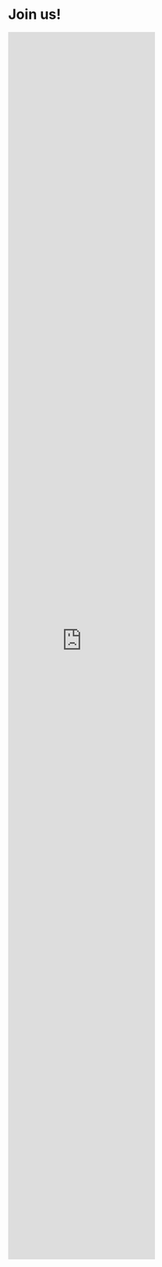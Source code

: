 ---
---

# Join us!

<iframe src="https://docs.google.com/forms/d/e/1FAIpQLSdvngpn1ub0z5ULjlGWvw04U0qAuJJ4iZYHZMB5tsCxngZuuw/viewform?embedded=true" height="2500" frameborder="0" marginheight="0" marginwidth="0">Loading...</iframe>
